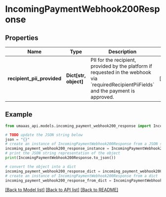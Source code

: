 # IncomingPaymentWebhook200Response


## Properties

Name | Type | Description | Notes
------------ | ------------- | ------------- | -------------
**recipient_pii_provided** | **Dict[str, object]** | PII for the recipient, provided by the platform if requested in the webhook via &#x60;requiredRecipientPiiFields&#x60; and the payment is approved. | [optional] 

## Example

```python
from umaaas_api.models.incoming_payment_webhook200_response import IncomingPaymentWebhook200Response

# TODO update the JSON string below
json = "{}"
# create an instance of IncomingPaymentWebhook200Response from a JSON string
incoming_payment_webhook200_response_instance = IncomingPaymentWebhook200Response.from_json(json)
# print the JSON string representation of the object
print(IncomingPaymentWebhook200Response.to_json())

# convert the object into a dict
incoming_payment_webhook200_response_dict = incoming_payment_webhook200_response_instance.to_dict()
# create an instance of IncomingPaymentWebhook200Response from a dict
incoming_payment_webhook200_response_from_dict = IncomingPaymentWebhook200Response.from_dict(incoming_payment_webhook200_response_dict)
```
[[Back to Model list]](../README.md#documentation-for-models) [[Back to API list]](../README.md#documentation-for-api-endpoints) [[Back to README]](../README.md)


